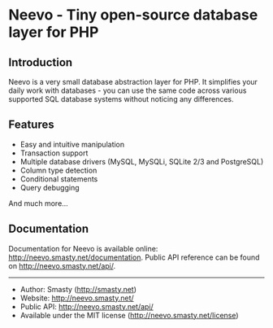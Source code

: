 Neevo - Tiny open-source database layer for PHP
===============================================


Introduction
------------

Neevo is a very small database abstraction layer for PHP. It simplifies your daily
work with databases - you can use the same code across various supported SQL database
systems without noticing any differences.


Features
--------

 - Easy and intuitive manipulation
 - Transaction support
 - Multiple database drivers (MySQL, MySQLi, SQLite 2/3 and PostgreSQL)
 - Column type detection
 - Conditional statements
 - Query debugging

And much more...


Documentation
-------------

Documentation for Neevo is available online: http://neevo.smasty.net/documentation.
Public API reference can be found on http://neevo.smasty.net/api/.


---------
- Author: Smasty (http://smasty.net)
- Website: http://neevo.smasty.net/
- Public API: http://neevo.smasty.net/api/
- Available under the MIT license (http://neevo.smasty.net/license)
